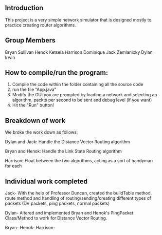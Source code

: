 Introduction
------------

This project is a very simple network simulator that is designed mostly to practice
creating router algorithms.

Group Members
------------

Bryan Sullivan
Henok Ketsela
Harrison Dominique
Jack Zemlanicky
Dylan Irwin

How to compile/run the program:
------------

1) Compile the code within the folder containing all the source code
2) run the file "App.java"
3) Modify the GUI you are prompted by loading a network and selecting an algorithm, packts per second to be sent and debug level (if you want)
4) Hit the "Run" button!

Breakdown of work
------------

We broke the work down as follows:

Dylan and Jack: Handle the Distance Vector Routing algorithm

Bryan and Henok: Handle the Link State Routing algorithm

Harrison: Float between the two algorithms, acting as a sort of handyman for each

Individual work completed
------------

Jack- With the help of Professor Duncan, created the buildTable method, route method and handling of routing/sending/creating different types of packets (DV packets, ping packets, normal packets)

Dylan- Altered and implemented Bryan and Henok's PingPacket Class/Method to work for Distance Vector Routing.

Bryan-
Henok-
Harrison-
